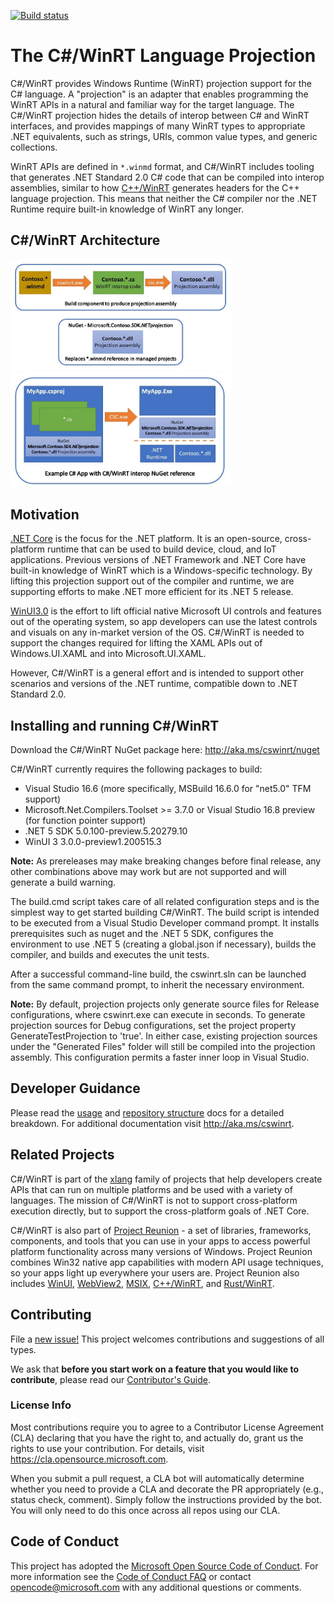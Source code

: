 [![Build status](https://dev.azure.com/microsoft/Dart/_apis/build/status/cswinrt%20Nuget)](https://dev.azure.com/microsoft/Dart/_build/latest?definitionId=45187)

# The C#/WinRT Language Projection

C#/WinRT provides Windows Runtime (WinRT) projection support for the C# language. A "projection" is an adapter that enables programming the WinRT APIs in a natural and familiar way for the target language. The C#/WinRT projection hides the details of interop between C# and WinRT interfaces, and provides mappings of many WinRT types to appropriate .NET equivalents, such as strings, URIs, common value types, and generic collections.  

WinRT APIs are defined in `*.winmd` format, and C#/WinRT includes tooling that generates .NET Standard 2.0 C# code that can be compiled into interop assemblies, similar to how [C++/WinRT](https://github.com/Microsoft/cppwinrt) generates headers for the C++ language projection. This means that neither the C# compiler nor the .NET Runtime require built-in knowledge of WinRT any longer.

## C#/WinRT Architecture

<img alt="Creating projection"
    src="Diagram_CreateProjection.jpg"
    width="70%" height="50%">
<img alt = "Adding projection"
    src="Diagram_AddProjection.jpg"
    width="70%" height="50%">

## Motivation

[.NET Core](https://docs.microsoft.com/en-us/dotnet/core/) is the focus for the .NET platform. It is an open-source, cross-platform runtime that can be used to build device, cloud, and IoT applications. Previous versions of .NET Framework and .NET Core have built-in knowledge of WinRT which is a Windows-specific technology. By lifting this projection support out of the compiler and runtime, we are supporting efforts to make .NET more efficient for its .NET 5 release. 

[WinUI3.0](https://github.com/Microsoft/microsoft-ui-xaml) is the effort to lift official native Microsoft UI controls and features out of the operating system, so app developers can use the latest controls and visuals on any in-market version of the OS. C#/WinRT is needed to support the changes required for lifting the XAML APIs out of Windows.UI.XAML and into Microsoft.UI.XAML.

However, C#/WinRT is a general effort and is intended to support other scenarios and versions of the .NET runtime, compatible down to .NET Standard 2.0.

## Installing and running C#/WinRT

Download the C#/WinRT NuGet package here: <http://aka.ms/cswinrt/nuget>

C#/WinRT currently requires the following packages to build:

- Visual Studio 16.6 (more specifically, MSBuild 16.6.0 for "net5.0" TFM support)
- Microsoft.Net.Compilers.Toolset >= 3.7.0 or Visual Studio 16.8 preview (for function pointer support)
- .NET 5 SDK 5.0.100-preview.5.20279.10
- WinUI 3 3.0.0-preview1.200515.3

**Note:** As prereleases may make breaking changes before final release, any other combinations above may work but are not supported and will generate a build warning.

The build.cmd script takes care of all related configuration steps and is the simplest way to get started building C#/WinRT. The build script is intended to be executed from a Visual Studio Developer command prompt.  It installs prerequisites such as nuget and the .NET 5 SDK, configures the environment to use .NET 5 (creating a global.json if necessary), builds the compiler, and builds and executes the unit tests.

After a successful command-line build, the cswinrt.sln can be launched from the same command prompt, to inherit the necessary environment. 

**Note:**  By default, projection projects only generate source files for Release configurations, where cswinrt.exe can execute in seconds.  To generate projection sources for Debug configurations, set the project property GenerateTestProjection to 'true'.  In either case, existing projection sources under the "Generated Files" folder will still be compiled into the projection assembly.  This configuration permits a faster inner loop in Visual Studio.

## Developer Guidance

Please read the [usage](USAGE.md) and [repository structure](STRUCTURE.md) docs for a detailed breakdown. For additional documentation visit <http://aka.ms/cswinrt>.

## Related Projects

C#/WinRT is part of the [xlang](https://github.com/microsoft/xlang) family of projects that help developers create APIs that can run on multiple platforms and be used with a variety of languages. The mission of C#/WinRT is not to support cross-platform execution directly, but to support the cross-platform goals of .NET Core. 

C#/WinRT is also part of [Project Reunion](https://github.com/microsoft/ProjectReunion) - a set of libraries, frameworks, components, and tools that you can use in your apps to access powerful platform functionality across many versions of Windows. Project Reunion combines Win32 native app capabilities with modern API usage techniques, so your apps light up everywhere your users are. Project Reunion also includes [WinUI](https://docs.microsoft.com/en-us/windows/apps/winui/), [WebView2](https://docs.microsoft.com/en-us/microsoft-edge/webview2/), [MSIX](https://docs.microsoft.com/en-us/windows/msix/overview), [C++/WinRT](https://github.com/microsoft/CppWinRT/), and [Rust/WinRT](https://github.com/microsoft/winrt-rs).

## Contributing

File a [new issue!](https://github.com/microsoft/CsWinRT/issues/new) This project welcomes contributions and suggestions of all types.

We ask that **before you start work on a feature that you would like to contribute**, please read our [Contributor's Guide](CONTRIBUTING.md). 

### License Info

Most contributions require you to agree to a
Contributor License Agreement (CLA) declaring that you have the right to, and actually do, grant us
the rights to use your contribution. For details, visit https://cla.opensource.microsoft.com.

When you submit a pull request, a CLA bot will automatically determine whether you need to provide a CLA and decorate the PR appropriately (e.g., status check, comment). Simply follow the instructions provided by the bot. You will only need to do this once across all repos using our CLA.

## Code of Conduct

This project has adopted the [Microsoft Open Source Code of Conduct](https://opensource.microsoft.com/codeofconduct/).
For more information see the [Code of Conduct FAQ](https://opensource.microsoft.com/codeofconduct/faq/) or
contact [opencode@microsoft.com](mailto:opencode@microsoft.com) with any additional questions or comments.
